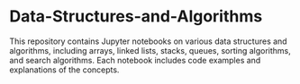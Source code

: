 # Data-Structures-and-Algorithms
This repository contains Jupyter notebooks on various data structures and algorithms, including arrays, linked lists, stacks, queues, sorting algorithms, and search algorithms. Each notebook includes code examples and explanations of the concepts.
